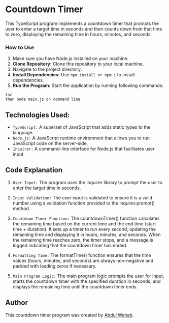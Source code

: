 # Countdown Timer
This TypeScript program implements a countdown timer that prompts the user to enter a target time in seconds and then counts down from that time to zero, displaying the remaining time in hours, minutes, and seconds.

### How to Use

1. Make sure you have Node.js installed on your machine. 
2. **Clone Repository:** Clone this repository to your local machine.
3. Navigate to the project directory.
3. **Install Dependencies:** Use `npm install or npm i` to install dependencies.
4. **Run the Program:** Start the application by running following commands:

```
tsc
then node main.js on command line
```


## Technologies Used:
 - `TypeScript:` A superset of JavaScript that adds static types to the language.
 - `Node.js:` A JavaScript runtime environment that allows you to run JavaScript code on the server-side.
 - `Inquirer:` A command-line interface for Node.js that facilitates user input.

## Code Explanation

1. `User Input:` The program uses the inquirer library to prompt the user to enter the target time in seconds.

2. `Input Validation:` The user input is validated to ensure it is a valid number using a validation function provided to the inquirer.prompt() method.

3. `Countdown Timer Function:` The countdownTimer() function calculates the remaining time based on the current time and the end time (start time + duration). It sets up a timer to run every second, updating the remaining time and displaying it in hours, minutes, and seconds. When the remaining time reaches zero, the timer stops, and a message is logged indicating that the countdown timer has ended.

4. `Formatting Time:` The formatTime() function ensures that the time values (hours, minutes, and seconds) are always non-negative and padded with leading zeros if necessary.

5. `Main Program Logic:` The main program logic prompts the user for input, starts the countdown timer with the specified duration in seconds, and displays the remaining time until the countdown timer ends.

## Author
This countdown timer program was created by [Abdul Wahab](https://www.linkedin.com/in/abdul-wahab-ansari).

